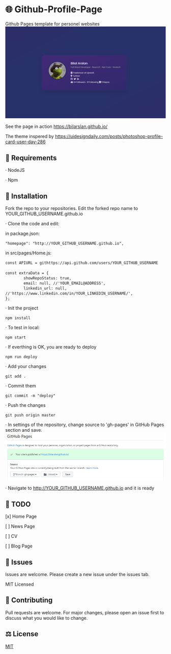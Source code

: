 # 🌐 Github-Profile-Page

Github Pages template for personel websites
![Page](./img/page.jpg)

See the page in action https://bilarslan.github.io/

The theme inspered by https://uidesigndaily.com/posts/photoshop-profile-card-user-day-286

## 🧪 Requirements
· NodeJS

· Npm

## 📘 Installation

Fork the repo to your repositories.
Edit the forked repo name to YOUR_GITHUB_USERNAME.github.io

· Clone the code and edit:

in package.json:
```
"homepage": "http://YOUR_GITHUB_USERNAME.github.io",
```

in src/pages/Home.js:
```
const APIURL = githttps://api.github.com/users/YOUR_GITHUB_USERNAME

const extraData = {
        showRepoStatus: true,
        email: null, //'YOUR_EMAIL@ADDRESS',
        linkedin_url: null, //'https://www.linkedin.com/in/YOUR_LINKEDIN_USERNAME/',
};
```
· Init the project
```
npm install
```

· To test in local:
```
npm start
```

· If everthing is OK, you are ready to deploy

```
npm run deploy
```

· Add your changes
```
git add .
```

· Commit them
```
git commit -m "deploy"
```

· Push the changes
```
git push origin master
```

· In settings of the repository, change source to 'gh-pages' in GitHub Pages section and save.
![Github Pages](./img/settings.jpg)

· Navigate to http://YOUR_GITHUB_USERNAME.github.io and it is ready

## 📑 TODO
[x] Home Page

[ ] News Page

[ ] CV

[ ] Blog Page

## 🔧 Issues
Issues are welcome. Please create a new issue under the issues tab.

MIT Licensed


## 🔨 Contributing

Pull requests are welcome. For major changes, please open an issue first to discuss what you would like to change.


## ⚖️ License

[MIT](https://choosealicense.com/licenses/mit/)